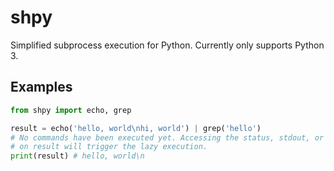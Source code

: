 # shpy
Simplified subprocess execution for Python. Currently only supports Python 3.

## Examples

```python
from shpy import echo, grep

result = echo('hello, world\nhi, world') | grep('hello')
# No commands have been executed yet. Accessing the status, stdout, or stderr properties
# on result will trigger the lazy execution.
print(result) # hello, world\n
```

